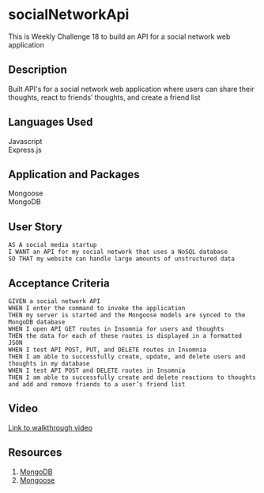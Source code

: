 # socialNetworkApi
This is Weekly Challenge 18 to build an API for a social network web application

## Description
Built API's for a social network web application where users can share their thoughts, react to friends’ thoughts, and create a friend list

## Languages Used
Javascript  
Express.js  

## Application and Packages
Mongoose  
MongoDB  

## User Story

```
AS A social media startup
I WANT an API for my social network that uses a NoSQL database
SO THAT my website can handle large amounts of unstructured data
```

## Acceptance Criteria

```
GIVEN a social network API
WHEN I enter the command to invoke the application
THEN my server is started and the Mongoose models are synced to the MongoDB database
WHEN I open API GET routes in Insomnia for users and thoughts
THEN the data for each of these routes is displayed in a formatted JSON
WHEN I test API POST, PUT, and DELETE routes in Insomnia
THEN I am able to successfully create, update, and delete users and thoughts in my database
WHEN I test API POST and DELETE routes in Insomnia
THEN I am able to successfully create and delete reactions to thoughts and add and remove friends to a user’s friend list
```

## Video

[Link to walkthrough video](https://drive.google.com/file/d/1AVRqgoCg3ZJhYHd0XQI7aAyQ06KLtOtY/view)

## Resources

1. [MongoDB](https://www.mongodb.com/docs/manual/reference/mongo-shell/)
2. [Mongoose](https://mongoosejs.com/docs/schematypes.html#string-validators)


